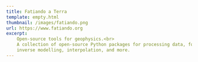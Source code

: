 ```yaml
---
title: Fatiando a Terra
template: empty.html
thumbnail: /images/fatiando.png
url: https://www.fatiando.org
excerpt:
    Open-source tools for geophysics.<br>
    A collection of open-source Python packages for processing data, forward and
    inverse modelling, interpolation, and more.
---
```


